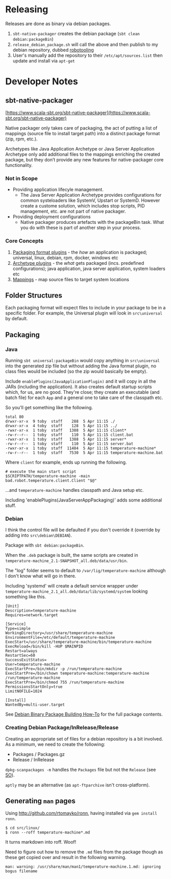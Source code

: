 
# Releasing

Releases are done as binary via debian packages.

1. `sbt-native-packager` creates the debian package (`sbt clean debian:packageBin`)
1. `release_debian_package.sh` will call the above and then publish to my debian repository, dubbed [robotooling](http://robotooling.com/maven/bad/robot/temperature-machine/debian/)
1. User's manually add the repository to their `/etc/apt/sources.list` then update and install via `apt-get`



# Developer Notes

## sbt-native-packager

[https://www.scala-sbt.org/sbt-native-packager](https://www.scala-sbt.org/sbt-native-packager)

Native packager only takes care of packaging, the act of putting a list of mappings (source file to install target path) into a distinct package format (zip, rpm, etc.).

Archetypes like Java Application Archetype or Java Server Application Archetype only add additional files to the mappings enriching the created package, but they don’t provide any new features for native-packager core functionality.

### Not in Scope

* Providing application lifecyle management.
    * The Java Server Application Archetype provides configurations for common systeloaders like SystemV, Upstart or SystemD. However create a custome solution, which includes stop scripts, PID management, etc. are not part of native packager.
* Providing deployment configurations
    * Native packager produces artefacts with the packageBin task. What you do with these is part of another step in your process.

### Core Concepts

1. [Packaging format plugins](https://www.scala-sbt.org/sbt-native-packager/introduction.html#format-plugins) - the _how_ an application is packaged; universal, linux, debian, rpm, docker, windows etc 
1. [Archetype plugins](https://www.scala-sbt.org/sbt-native-packager/introduction.html#archetype-plugins) - the _what_ gets packaged (incs.  predefined configurations); java application, java server application, system loaders etc
1. [Mappings](https://www.scala-sbt.org/sbt-native-packager/introduction.html#mappings) - map source files to target system locations


## Folder Structures

Each packaging format will expect files to include in your package to be in a specific folder. For example, the Universal plugin will look in `src\universal` by default.


## Packaging

### Java

Running `sbt universal:packageBin` would copy anything in `src\universal` into the generated zip file but without adding the Java format plugin, no class files would be included (so the zip would basically be empty).

Include `enablePlugins(JavaApplicationPlugin)` and it will copy in all the JARs (including the application). It also creates default startup scripts which, for us, are no good. They're close; they create an executable (and batch file) for each `App` and a general one to take care of the classpath etc.

So you'll get something like the following.

    total 80
    drwxr-xr-x  9 toby  staff    288  5 Apr 11:15 ./
    drwxr-xr-x  4 toby  staff    128  5 Apr 11:15 ../
    -rwxr-xr-x  1 toby  staff   1388  5 Apr 11:15 client*
    -rw-r--r--  1 toby  staff    110  5 Apr 11:15 client.bat
    -rwxr-xr-x  1 toby  staff   1388  5 Apr 11:15 server*
    -rw-r--r--  1 toby  staff    110  5 Apr 11:15 server.bat
    -rwxr-xr-x  1 toby  staff  11484  5 Apr 11:15 temperature-machine*
    -rw-r--r--  1 toby  staff   7530  5 Apr 11:15 temperature-machine.bat
    
Where `client` for example, ends up running the following.

    # execute the main start script
    $SCRIPTPATH/temperature-machine -main bad.robot.temperature.client.Client "$@"

...and `temperature-machine` handles classpath and Java setup etc.

Including 'enablePlugins(JavaServerAppPackaging)' adds some additional stuff.

### Debian

I think the control file will be defaulted if you don't override it (override by adding into `src\debian\DEBIAN`).

Package with `sbt debian:packageBin`.

When the `.deb` package is built, the same scripts are created in `temperature-machine_2.1-SNAPSHOT_all.deb/data/usr/bin`.

The "log" folder seems to default to `/var/lig/temperature-machine` although I don't know what will go in there.

Including 'systemd' will create a default service wrapper under `temperature-machine_2.1_all.deb/data/lib/systemd/system` looking something like this.

    [Unit]
    Description=temperature-machine
    Requires=network.target
    
    [Service]
    Type=simple
    WorkingDirectory=/usr/share/temperature-machine
    EnvironmentFile=/etc/default/temperature-machine
    ExecStart=/usr/share/temperature-machine/bin/temperature-machine
    ExecReload=/bin/kill -HUP $MAINPID
    Restart=always
    RestartSec=60
    SuccessExitStatus=
    User=temperature-machine
    ExecStartPre=/bin/mkdir -p /run/temperature-machine
    ExecStartPre=/bin/chown temperature-machine:temperature-machine /run/temperature-machine
    ExecStartPre=/bin/chmod 755 /run/temperature-machine
    PermissionsStartOnly=true
    LimitNOFILE=1024
    
    [Install]
    WantedBy=multi-user.target


See [Debian Binary Package Building How-To](http://tldp.org/HOWTO/html_single/Debian-Binary-Package-Building-HOWTO/#AEN60) for the full package contents.


### Creating Debian Package/InRelease/Release

Creating an appropriate set of files for a debian repository is a bit involved. As a minimum, we need to create the following:

* Packages / Packages.gz
* Release / InRelease

`dpkg-scanpackages -m` handles the `Packages` file but not the `Release` (see [SO](https://unix.stackexchange.com/questions/403485/how-to-generate-the-release-file-on-a-local-package-repository)).

`aptly` may be an alternative (as `apt-ftparchive` isn't cross-platform).


## Generating `man` pages

Using http://github.com/rtomayko/ronn, having installed via `gem install ronn`.

    $ cd src/linux/
    $ ronn --roff temperature-machine*.md

It turns markdown into roff. Woof!

Need to figure out how to remove the `.md` files from the package though as these get copied over and result in the following warning.

    man: warning: /usr/share/man/man1/temperature-machine.1.md: ignoring bogus filename

     
